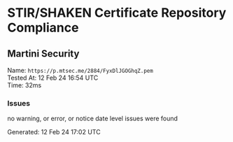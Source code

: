 # STIR/SHAKEN Certificate Repository Compliance

## Martini Security

Name: `https://p.mtsec.me/2884/FyxDlJGOGhqZ.pem`\
Tested At: 12 Feb 24 16:54 UTC\
Time: 32ms

### Issues

no warning, or error, or notice date level issues were found

Generated: 12 Feb 24 17:02 UTC
